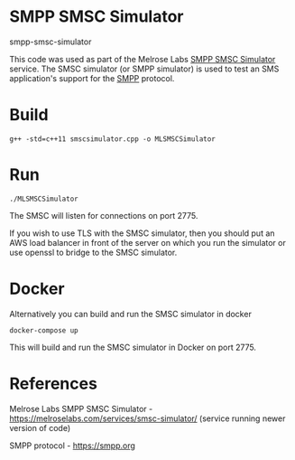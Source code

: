 # SMPP SMSC Simulator
smpp-smsc-simulator

This code was used as part of the Melrose Labs <a href="https://melroselabs.com/services/smsc-simulator/">SMPP SMSC Simulator</a> service.  The SMSC simulator (or SMPP simulator) is used to test an SMS application's support for the <a href="https://smpp.org">SMPP</a> protocol.

Build
=====

```
g++ -std=c++11 smscsimulator.cpp -o MLSMSCSimulator 
```

Run
===

```
./MLSMSCSimulator
```

The SMSC will listen for connections on port 2775.

If you wish to use TLS with the SMSC simulator, then you should put an AWS load balancer in front of the server on which you run the simulator or use openssl to bridge to the SMSC simulator.

Docker
===

Alternatively you can build and run the SMSC simulator in docker

```
docker-compose up
```

This will build and run the SMSC simulator in Docker on port 2775.


References
==========

Melrose Labs SMPP SMSC Simulator - https://melroselabs.com/services/smsc-simulator/ (service running newer version of code)

SMPP protocol - https://smpp.org

